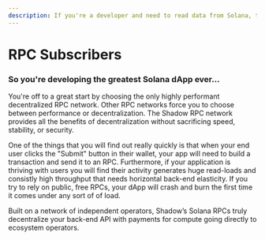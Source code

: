 ```yaml
---
description: If you're a developer and need to read data from Solana, this section provides you with options and guides on getting everything quickly set up and secured. 
---
```


# RPC Subscribers

### So you're developing the greatest Solana dApp ever...

You're off to a great start by choosing the only highly performant decentralized RPC network. Other RPC networks force you to choose between performance or decentralization. The Shadow RPC network provides all the benefits of decentralization without sacrificing speed, stability, or security.

One of the things that you will find out really quickly is that when your end user clicks the "Submit" button in their wallet, your app will need to build a transaction and send it to an RPC. Furthermore, if your application is thriving with users you will find their activity generates huge read-loads and consistly high throughput that needs horizontal back-end elasticity. If you try to rely on public, free RPCs, your dApp will crash and burn the first time it comes under any sort of of load.

Built on a network of independent operators, Shadow’s Solana RPCs truly decentralize your back-end API with payments for compute going directly to ecosystem operators.
